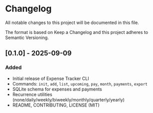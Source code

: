 # Changelog

All notable changes to this project will be documented in this file.

The format is based on Keep a Changelog and this project adheres to Semantic Versioning.

## [0.1.0] - 2025-09-09
### Added
- Initial release of Expense Tracker CLI
- Commands: `init`, `add`, `list`, `upcoming`, `pay`, `month`, `payments`, `export`
- SQLite schema for expenses and payments
- Recurrence utilities (none/daily/weekly/biweekly/monthly/quarterly/yearly)
- README, CONTRIBUTING, LICENSE (MIT)

